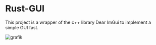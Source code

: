 # Rust-GUI
This project is a wrapper of the c++ library Dear ImGui to implement a simple GUI fast.

![grafik](https://user-images.githubusercontent.com/61426841/165145862-b2d98da9-5c70-4f86-ac5a-dae3effd0ddc.png)
